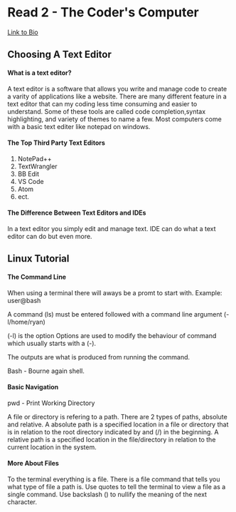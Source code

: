 # Read 2 - The Coder's Computer

[Link to Bio](https://github.com/darranholmes74)

## Choosing A Text Editor

#### What is a text editor?

A text editor is a software that allows you write and manage code to create a varity of applications like a website.
There are many different feature in a text editor that can my coding less time consuming and easier to understand. Some of these
tools are called code completion,syntax highlighting, and variety of themes to name a few. Most computers come with a basic text editer
like notepad on windows.

#### The Top Third Party Text Editors

1. NotePad++
2. TextWrangler
3. BB Edit
4. VS Code
5. Atom
6. ect.

#### The Difference Between Text Editors and IDEs

In a text editor you simply edit and manage text.
IDE can do what a text editor can do but even more.

## Linux Tutorial

#### The Command Line

When using a terminal there will aways be a promt to start with. Example: user@bash

A command (ls) must be entered followed with a command line argument (-l/home/ryan)

(-l) is the option
Options are used to modify the behaviour of command which usually starts with a (-).

The outputs are what is produced from running the command.

Bash - Bourne again shell.

#### Basic Navigation

pwd - Print Working Directory

A file or directory is refering to a path.
There are 2 types of paths, absolute and relative. A absolute path is a specified location 
in a file or directory that is in relation to the root directory indicated by and (/) in the beginning.
A relative path is a specified location in the file/directory in relation to the current location in the system.

#### More About Files

To the terminal everything is a file.
There is a file command that tells you what type of file a path is.
Use quotes to tell the terminal to view a file as a single command.
Use backslash (\) to nullify the meaning of the next character.

